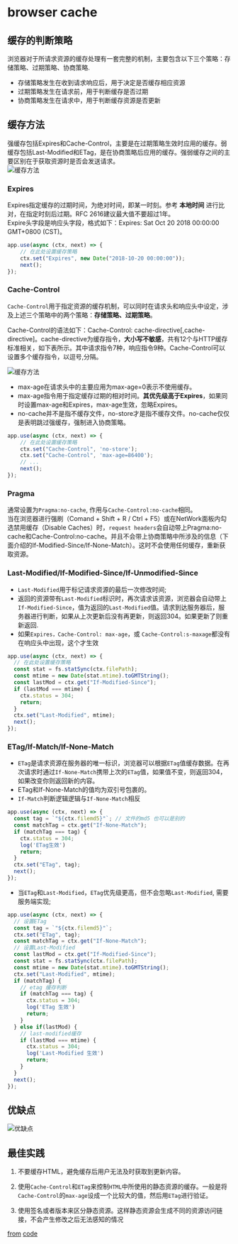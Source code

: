 # browser cache

## 缓存的判断策略

浏览器对于所请求资源的缓存处理有一套完整的机制，主要包含以下三个策略：存储策略、过期策略、协商策略.  

- 存储策略发生在收到请求响应后，用于决定是否缓存相应资源 
- 过期策略发生在请求前，用于判断缓存是否过期
- 协商策略发生在请求中，用于判断缓存资源是否更新

## 缓存方法
强缓存包括Expires和Cache-Control，主要是在过期策略生效时应用的缓存。弱缓存包括Last-Modified和ETag，是在协商策略后应用的缓存。强弱缓存之间的主要区别在于获取资源时是否会发送请求。  
![缓存方法](https://github.com/cmcesummer/public.js/blob/master/knowledge/browserCache/image/cache1.png)  

### Expires

Expires指定缓存的过期时间，为绝对时间，即某一时刻。参考 __本地时间__ 进行比对，在指定时刻后过期。RFC 2616建议最大值不要超过1年。   
Expire头字段是响应头字段，格式如下：Expires: Sat Oct 20 2018 00:00:00 GMT+0800 (CST)。   

```js
app.use(async (ctx, next) => {
    // 在此处设置缓存策略
    ctx.set("Expires", new Date("2018-10-20 00:00:00"));
    next();
});
```

### Cache-Control

`Cache-Control`用于指定资源的缓存机制，可以同时在请求头和响应头中设定，涉及上述三个策略中的两个策略：**存储策略、过期策略**。    

Cache-Control的语法如下：Cache-Control: cache-directive[,cache-directive]。cache-directive为缓存指令，**大小写不敏感**，共有12个与HTTP缓存标准相关，如下表所示。其中请求指令7种，响应指令9种。Cache-Control可以设置多个缓存指令，以逗号,分隔。

![缓存方法](https://github.com/cmcesummer/public.js/blob/master/knowledge/browserCache/image/cache2.png) 

- max-age在请求头中的主要应用为max-age=0表示不使用缓存。
- max-age指令用于指定缓存过期的相对时间。**其优先级高于Expires**，如果同时设置max-age和Expires，max-age生效，忽略Expires。
- no-cache并不是指不缓存文件，no-store才是指不缓存文件。no-cache仅仅是表明跳过强缓存，强制进入协商策略。

```js
app.use(async (ctx, next) => {
    // 在此处设置缓存策略
    ctx.set("Cache-Control", 'no-store');
    ctx.set("Cache-Control", 'max-age=86400');
    // ...
    next();
});
```

### Pragma

通常设置为`Pragma:no-cache`, 作用与`Cache-Control:no-cache`相同。  
当在浏览器进行强刷（Comand + Shift + R / Ctrl + F5）或在NetWork面板内勾选禁用缓存（Disable Caches）时，`request headers`会自动带上Pragma:no-cache和Cache-Control:no-cache。并且不会带上协商策略中所涉及的信息（下面介绍的If-Modified-Since/If-None-Match）。这时不会使用任何缓存，重新获取资源。

### Last-Modified/If-Modified-Since/If-Unmodified-Since

- `Last-Modified`用于标记请求资源的最后一次修改时间;
- 返回的资源带有`Last-Modified`标识时，再次请求该资源，浏览器会自动带上`If-Modified-Since`，值为返回的`Last-Modified`值。请求到达服务器后，服务器进行判断，如果从上次更新后没有再更新，则返回304。如果更新了则重新返回.
- 如果`Expires，Cache-Control: max-age`，或 `Cache-Control:s-maxage`都没有在响应头中出现，这个才生效

```js
app.use(async (ctx, next) => {
  // 在此处设置缓存策略
  const stat = fs.statSync(ctx.filePath);
  const mtime = new Date(stat.mtime).toGMTString();
  const lastMod = ctx.get("If-Modified-Since");
  if (lastMod === mtime) {
    ctx.status = 304;
    return;
  }
  ctx.set("Last-Modified", mtime);
  next();
});
```

### ETag/If-Match/If-None-Match

- `ETag`是请求资源在服务器的唯一标识，浏览器可以根据`ETag`值缓存数据。在再次请求时通过`If-None-Match`携带上次的`ETag`值，如果值不变，则返回304，如果改变你则返回新的内容。
- ETag和If-None-Match的值均为双引号包裹的。
- `If-Match`判断逻辑逻辑与`If-None-Match`相反

```js
app.use(async (ctx, next) => {
  const tag = `"${ctx.filemd5}"`; // 文件的md5 也可以是别的
  const matchTag = ctx.get("If-None-Match");
  if (matchTag === tag) {
    ctx.status = 304;
    log('ETag生效')
    return;
  }
  ctx.set("ETag", tag);
  next();
});
```

- 当`ETag`和`Last-Modified`，`ETag`优先级更高，但不会忽略`Last-Modified`, 需要服务端实现;

```js
app.use(async (ctx, next) => {
  // 设置ETag
  const tag = `"${ctx.filemd5}"`;
  ctx.set("ETag", tag);
  const matchTag = ctx.get("If-None-Match");
  // 设置Last-Modified
  const lastMod = ctx.get("If-Modified-Since");
  const stat = fs.statSync(ctx.filePath);
  const mtime = new Date(stat.mtime).toGMTString();
  ctx.set("Last-Modified", mtime);
  if (matchTag) {
    // etag 缓存判断
    if (matchTag === tag) {
      ctx.status = 304;
      log('ETag 生效')
      return;
    }
  } else if(lastMod) {
    // last-modified缓存
    if (lastMod === mtime) {
      ctx.status = 304;
      log('Last-Modified 生效')
      return;
    }
  }
  next();
});
```

## 优缺点

![优缺点](https://github.com/cmcesummer/public.js/blob/master/knowledge/browserCache/image/cache2.png)

## 最佳实践

1. 不要缓存HTML，避免缓存后用户无法及时获取到更新内容。

2. 使用`Cache-Control`和`ETag`来控制`HTML`中所使用的静态资源的缓存。一般是将`Cache-Control`的`max-age`设成一个比较大的值，然后用`ETag`进行验证。

3. 使用签名或者版本来区分静态资源。这样静态资源会生成不同的资源访问链接，不会产生修改之后无法感知的情况













[from](https://mp.weixin.qq.com/s/b_vo_epjycDsGvczU6ol3Q)
[code](https://github.com/verymuch/learning-web-cache)